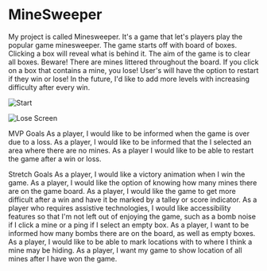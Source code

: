 # MineSweeper

My project is called Minesweeper. It's a game that let's players play the popular game minesweeper. The game starts off with board of boxes. Clicking a box will reveal what is behind it. The aim of the game is to clear all boxes. Beware! There are mines littered throughout the board. If you click on a box that contains a mine, you lose! User's will have the option to restart if they win or lose! In the future, I'd like to add more levels with increasing difficulty after every win.

![Start](https://i.ibb.co/dGbG708/Screen-Shot-2023-05-08-at-9-23-01-AM.png)

![Lose Screen](https://i.ibb.co/jVp0q41/Screen-Shot-2023-05-08-at-10-16-23-AM.png)


MVP Goals
As a player, I would like to be informed when the game is over due to a loss.
As a player, I would like to be informed that the I selected an area where there are no mines.
As a player I would like to be able to restart the game after a win or loss.

Stretch Goals
As a player, I would like a victory animation when I win the game.
As a player, I would like the option of knowing how many mines there are on the game board.
As a player, I would like the game to get more difficult after a win and have it be marked by a talley or score indicator.
As a player who requires assistive technologies, I would like accessibility features so that I'm not left out of enjoying the game, such as a bomb noise if I click a mine or a ping if I select an empty box.
As a player, I want to be informed how many bombs there are on the board, as well as empty boxes.
As a player, I would like to be able to mark locations with to where I think a mine may be hiding.
As a player, I want my game to show location of all mines after I have won the game.
